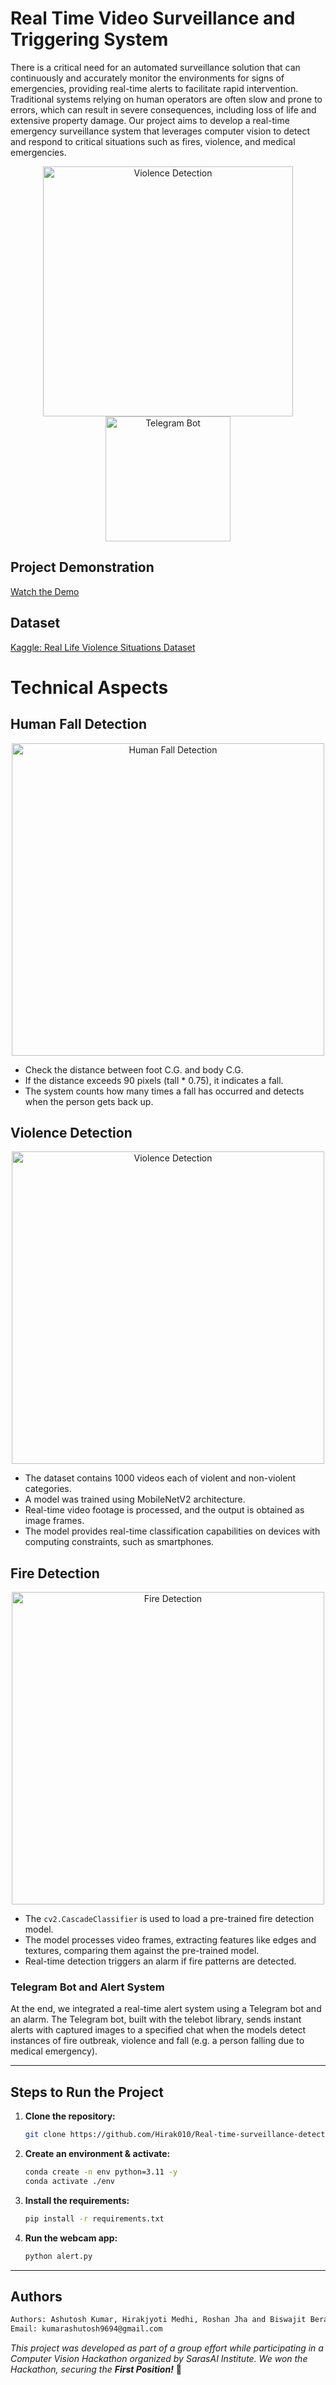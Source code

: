 # Real Time Video Surveillance and Triggering System

There is a critical need for an automated surveillance solution that can continuously and accurately monitor the environments for signs of emergencies, providing real-time alerts to facilitate rapid intervention. Traditional systems relying on human operators are often slow and prone to errors, which can result in severe consequences, including loss of life and extensive property damage. Our project aims to develop a real-time emergency surveillance system that leverages computer vision to detect and respond to critical situations such as fires, violence, and medical emergencies.

<p align="center">
  <img src="artifacts/Violence.png" alt="Violence Detection" width="400"/>
  <img src="artifacts/Telegram_bot.jpg" alt="Telegram Bot" width="200"/>
</p>

## Project Demonstration

[Watch the Demo](https://drive.google.com/file/d/1YtPSY-Q1Xp_LdIYvHNcUdkq8IL7Nck73/view?usp=drive_link)

## Dataset

[Kaggle: Real Life Violence Situations Dataset](https://www.kaggle.com/datasets/mohamedmustafa/real-life-violence-situations-dataset)

# Technical Aspects

## Human Fall Detection

<p align="center">
  <img src="artifacts/mediapipe_opencv.png" alt="Human Fall Detection" width="500"/>
</p>

- Check the distance between foot C.G. and body C.G.
- If the distance exceeds 90 pixels (tall * 0.75), it indicates a fall.
- The system counts how many times a fall has occurred and detects when the person gets back up.

## Violence Detection

<p align="center">
  <img src="artifacts/violence_detection.png" alt="Violence Detection" width="500"/>
</p>

- The dataset contains 1000 videos each of violent and non-violent categories.
- A model was trained using MobileNetV2 architecture.
- Real-time video footage is processed, and the output is obtained as image frames.
- The model provides real-time classification capabilities on devices with computing constraints, such as smartphones.

## Fire Detection

<p align="center">
  <img src="artifacts/fire.jpg" alt="Fire Detection" width="500"/>
</p>

- The `cv2.CascadeClassifier` is used to load a pre-trained fire detection model.
- The model processes video frames, extracting features like edges and textures, comparing them against the pre-trained model.
- Real-time detection triggers an alarm if fire patterns are detected.

### Telegram Bot and Alert System

At the end, we integrated a real-time alert system using a Telegram bot and an alarm. The Telegram bot, built with the telebot library, sends instant alerts with captured images to a specified chat when the models detect instances of fire outbreak, violence and fall (e.g. a person falling due to medical emergency). 

---

## Steps to Run the Project

1. **Clone the repository:**

   ```bash
   git clone https://github.com/Hirak010/Real-time-surveillance-detection.git
   ```

2. **Create an environment & activate:**

   ```bash
   conda create -n env python=3.11 -y
   conda activate ./env
   ```

3. **Install the requirements:**

   ```bash
   pip install -r requirements.txt
   ```

4. **Run the webcam app:**

   ```bash
   python alert.py
   ```

---
## Authors

```bash
Authors: Ashutosh Kumar, Hirakjyoti Medhi, Roshan Jha and Biswajit Bera
Email: kumarashutosh9694@gmail.com
```

*This project was developed as part of a group effort while participating in a Computer Vision Hackathon organized by SarasAI Institute. We won the Hackathon, securing the **First Position!*** 🎉
